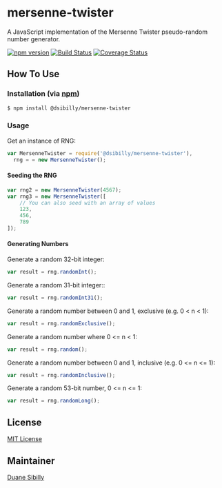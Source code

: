 # mersenne-twister

A JavaScript implementation of the Mersenne Twister pseudo-random number generator.

[![npm version](https://badge.fury.io/js/%40dsibilly%2Fmersenne-twister.svg)](https://badge.fury.io/js/%40dsibilly%2Fmersenne-twister) [![Build Status](https://travis-ci.org/dsibilly/mersenne-twister.svg?branch=master)](https://travis-ci.org/dsibilly/mersenne-twister) [![Coverage Status](https://coveralls.io/repos/github/dsibilly/mersenne-twister/badge.svg?branch=master)](https://coveralls.io/github/dsibilly/mersenne-twister?branch=master)

## How To Use

### Installation (via [npm](https://www.npmjs.com/package/@dsibilly/mersenne-twister))

```bash
$ npm install @dsibilly/mersenne-twister
```

### Usage

Get an instance of RNG:

```javascript
var MersenneTwister = require('@dsibilly/mersenne-twister'),
  rng = = new MersenneTwister();
```

#### Seeding the RNG

```javascript
var rng2 = new MersenneTwister(4567);
var rng3 = new MersenneTwister([
    // You can also seed with an array of values
    123,
    456,
    789
]);
```

#### Generating Numbers

Generate a random 32-bit integer:

```javascript
var result = rng.randomInt();
```

Generate a random 31-bit integer::

```javascript
var result = rng.randomInt31();
```

Generate a random number between 0 and 1, exclusive (e.g. 0 < n < 1):

```javascript
var result = rng.randomExclusive();
```

Generate a random number where 0 <= n < 1:

```javascript
var result = rng.random();
```

Generate a random number between 0 and 1, inclusive (e.g. 0 <= n <= 1):

```javascript
var result = rng.randomInclusive();
```

Generate a random 53-bit number, 0 <= n <= 1:

```javascript
var result = rng.randomLong();
```

## License
[MIT License](http://www.opensource.org/licenses/mit-license.php)

## Maintainer
[Duane Sibilly](https://github.com/dsibilly/)
